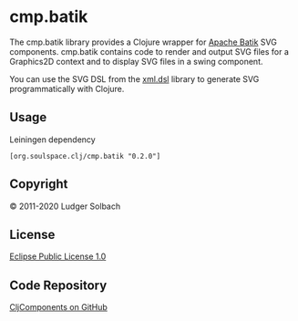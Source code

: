 cmp.batik
=========
The cmp.batik library provides a Clojure wrapper for [Apache Batik](https://xmlgraphics.apache.org/batik/) SVG components.
cmp.batik contains code to render and output SVG files for a Graphics2D context and to display SVG files in a swing component.

You can use the SVG DSL from the [xml.dsl](https://github.com/lsolbach/CljXML/tree/master/xml.dsl) library to generate SVG programmatically with Clojure.

Usage
-----
Leiningen dependency

```
[org.soulspace.clj/cmp.batik "0.2.0"]
```

Copyright
---------
© 2011-2020 Ludger Solbach

License
-------
[Eclipse Public License 1.0](http://www.eclipse.org/legal/epl-v10.html)

Code Repository
---------------
[CljComponents on GitHub](https://github.com/lsolbach/CljComponents)
